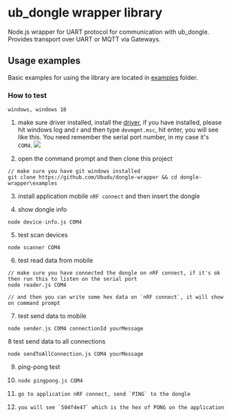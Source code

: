 # ub\_dongle wrapper library

Node.js wrapper for UART protocol for communication with ub\_dongle.
Provides transport over UART or MQTT via Gateways.

## Usage examples

Basic examples for using the library are located in [examples](./examples) folder.

### How to test

`windows, windows 10`

1. make sure driver installed, install the [driver](http://www.ftdichip.com/Drivers/CDM/CDM21228_Setup.zip), if you have installed, please
hit windows log and r and then type `devmgmt.msc`, hit enter, you will see like this. You need remember the serial port number, in my case
it's `COM4`.
![](./dev.PNG)

2. open the command prompt and then clone this project
```
// make sure you have git windows installed
git clone https://github.com/Ubudu/dongle-wrapper && cd dongle-wrapper\examples
```

3. install application mobile `nRF connect` and then insert the dongle

4. show dongle info
```
node device-info.js COM4
```

5. test scan devices
```
node scanner COM4
```

6. test read data from mobile
```
// make sure you have connected the dongle on nRF connect, if it's ok then run this to listen on the serial port
node reader.js COM4

// and then you can write some hex data on `nRF connect`, it will show on command prompt
```

7. test send data to mobile
```
node sender.js COM4 connectionId yourMessage
```

8 test send data to all connections
```
node sendToAllConnection.js COM4 yourMessage
```

9. ping-pong test

1.
    ```
    node pingpong.js COM4
    ```

2.
    ```
    go to application nRF connect, send `PING` to the dongle
    ```

3.
    ```
    you will see `504f4e47` which is the hex of PONG on the application
    ```


